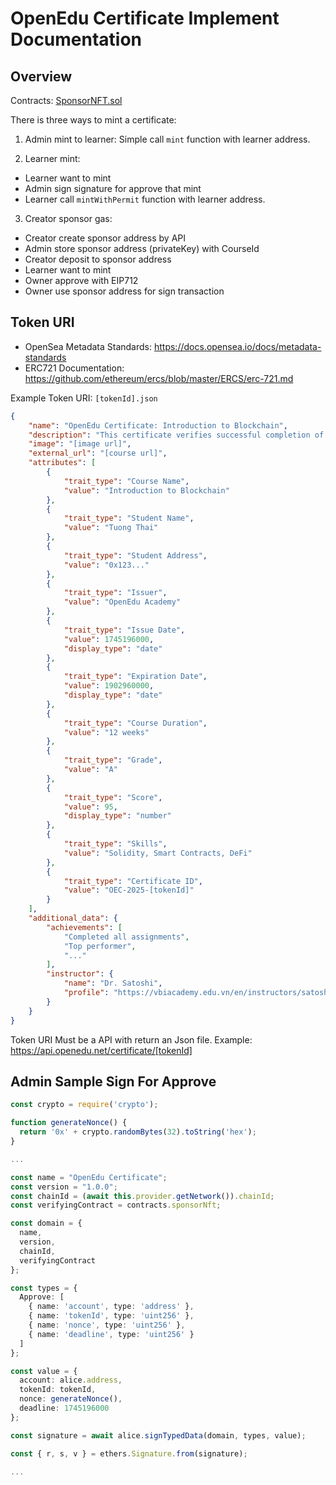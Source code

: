 # OpenEdu Certificate Implement Documentation

## Overview

Contracts: [SponsorNFT.sol](../../src/SponsorNFT.sol)

There is three ways to mint a certificate:

1. Admin mint to learner:
Simple call `mint` function with learner address.

2. Learner mint:
- Learner want to mint
- Admin sign signature for approve that mint
- Learner call `mintWithPermit` function with learner address.

3. Creator sponsor gas:
- Creator create sponsor address by API
- Admin store sponsor address (privateKey) with CourseId 
- Creator deposit to sponsor address
- Learner want to mint
- Owner approve with EIP712
- Owner use sponsor address for sign transaction

## Token URI

- OpenSea Metadata Standards: https://docs.opensea.io/docs/metadata-standards
- ERC721 Documentation: https://github.com/ethereum/ercs/blob/master/ERCS/erc-721.md

Example Token URI:
`[tokenId].json`
```json
{
    "name": "OpenEdu Certificate: Introduction to Blockchain",
    "description": "This certificate verifies successful completion of Introduction to Blockchain by Tuong Thai",
    "image": "[image url]",
    "external_url": "[course url]",
    "attributes": [
        {
            "trait_type": "Course Name",
            "value": "Introduction to Blockchain"
        },
        {
            "trait_type": "Student Name",
            "value": "Tuong Thai"
        },
        {
            "trait_type": "Student Address",
            "value": "0x123..."
        },
        {
            "trait_type": "Issuer",
            "value": "OpenEdu Academy"
        },
        {
            "trait_type": "Issue Date",
            "value": 1745196000,
            "display_type": "date"
        },
        {
            "trait_type": "Expiration Date",
            "value": 1902960000,
            "display_type": "date"
        },
        {
            "trait_type": "Course Duration",
            "value": "12 weeks"
        },
        {
            "trait_type": "Grade",
            "value": "A"
        },
        {
            "trait_type": "Score",
            "value": 95,
            "display_type": "number"
        },
        {
            "trait_type": "Skills",
            "value": "Solidity, Smart Contracts, DeFi"
        },
        {
            "trait_type": "Certificate ID",
            "value": "OEC-2025-[tokenId]"
        }
    ],
    "additional_data": {
        "achievements": [
            "Completed all assignments",
            "Top performer",
            "..."
        ],
        "instructor": {
            "name": "Dr. Satoshi",
            "profile": "https://vbiacademy.edu.vn/en/instructors/satoshi"
        }
    }
}
```

Token URI Must be a API with return an Json file. Example: https://api.openedu.net/certificate/[tokenId]

## Admin Sample Sign For Approve

```typescript
const crypto = require('crypto');

function generateNonce() {
  return '0x' + crypto.randomBytes(32).toString('hex');
}

...

const name = "OpenEdu Certificate";
const version = "1.0.0";
const chainId = (await this.provider.getNetwork()).chainId;
const verifyingContract = contracts.sponsorNft;

const domain = {
  name,
  version,
  chainId,
  verifyingContract
};

const types = {
  Approve: [
    { name: 'account', type: 'address' },
    { name: 'tokenId', type: 'uint256' },
    { name: 'nonce', type: 'uint256' },
    { name: 'deadline', type: 'uint256' }
  ]
};

const value = {
  account: alice.address,
  tokenId: tokenId,
  nonce: generateNonce(),
  deadline: 1745196000
};

const signature = await alice.signTypedData(domain, types, value);

const { r, s, v } = ethers.Signature.from(signature);

...
```